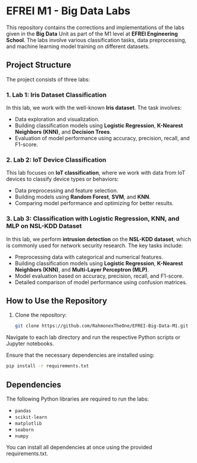 # EFREI M1 - Big Data Labs

This repository contains the corrections and implementations of the labs given in the **Big Data** Unit as part of the M1 level at **EFREI Engineering School**. The labs involve various classification tasks, data preprocessing, and machine learning model training on different datasets.

## Project Structure

The project consists of three labs:

### 1. **Lab 1: Iris Dataset Classification**
In this lab, we work with the well-known **Iris dataset**. The task involves:
- Data exploration and visualization.
- Building classification models using **Logistic Regression**, **K-Nearest Neighbors (KNN)**, and **Decision Trees**.
- Evaluation of model performance using accuracy, precision, recall, and F1-score.

### 2. **Lab 2: IoT Device Classification**
This lab focuses on **IoT classification**, where we work with data from IoT devices to classify device types or behaviors:
- Data preprocessing and feature selection.
- Building models using **Random Forest**, **SVM**, and **KNN**.
- Comparing model performance and optimizing for better results.

### 3. **Lab 3: Classification with Logistic Regression, KNN, and MLP on NSL-KDD Dataset**
In this lab, we perform **intrusion detection** on the **NSL-KDD dataset**, which is commonly used for network security research. The key tasks include:
- Preprocessing data with categorical and numerical features.
- Building classification models using **Logistic Regression**, **K-Nearest Neighbors (KNN)**, and **Multi-Layer Perceptron (MLP)**.
- Model evaluation based on accuracy, precision, recall, and F1-score.
- Detailed comparison of model performance using confusion matrices.

## How to Use the Repository

1. Clone the repository:
   ```bash
   git clone https://github.com/RahmonexTheOne/EFREI-Big-Data-M1.git
   ```
Navigate to each lab directory and run the respective Python scripts or Jupyter notebooks.

Ensure that the necessary dependencies are installed using:

   ```bash
pip install -r requirements.txt
   ```

## Dependencies

The following Python libraries are required to run the labs:

- `pandas`
- `scikit-learn`
- `matplotlib`
- `seaborn`
- `numpy`

You can install all dependencies at once using the provided requirements.txt.
